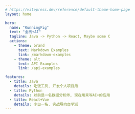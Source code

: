 ```yaml
---
# https://vitepress.dev/reference/default-theme-home-page
layout: home

hero:
  name: "RunningPig"
  text: "全栈+AI"
  tagline: Java -> Python -> React, Maybe some C
  actions:
    - theme: brand
      text: Markdown Examples
      link: /markdown-examples
    - theme: alt
      text: API Examples
      link: /api-examples

features:
  - title: Java
    details: 吃饭工具, 开发个人项目用
  - title: Python
    details: 以前是一名数据分析师, 现在用来写AI+的应用
  - title: React+Vue
    details: 小白一名, 实战导向自学派
---
```

